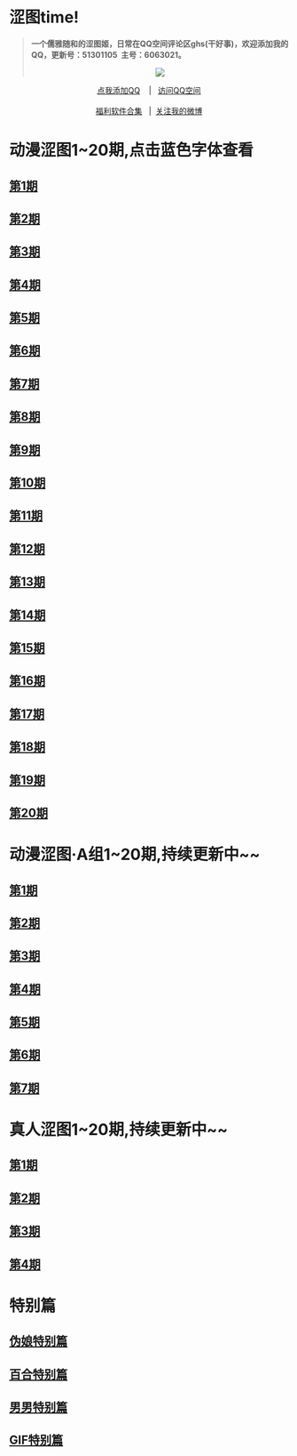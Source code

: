 <!DOCTYPE html PUBLIC "-//W3C//DTD XHTML 1.0 Transitional//EN" "http://www.w3.org/TR/xhtml1/DTD/xhtml1-transitional.dtd">
<html xmlns="http://www.w3.org/1999/xhtml">
<head>
<meta http-equiv="Content-Type" content="text/html; charset=utf-8" />

</head>
<h1>涩图time!</h1>


<blockquote>
<p><strong>一个儒雅随和的涩图姬，日常在QQ空间评论区ghs(干好事)，欢迎添加我的QQ，更新号：51301105&nbsp&nbsp主号：6063021。</strong></p>
<div align="center"<a href="https://sm.ms/image/PaZDhse3pEOTFX7" target="_blank"><img src="https://i.loli.net/2020/06/13/PaZDhse3pEOTFX7.gif" /></a></blockquote></div>
<div align="center"><p><a href="https://qm.qq.com/cgi-bin/qm/qr?k=VHVfncJChRrSp_NGJrlJNgYpoaZ9ukMV
" rel="nofollow">点我添加QQ</a>&nbsp&nbsp&nbsp | &nbsp&nbsp;<a href="https://mp.qzone.qq.com/u/51301105?uin=51301105&is_famous_space=1&brand_flag=0
" rel="nofollow">访问QQ空间</a><br/><br><a href="https://sharechain.qq.com/7dda352a308c9fe40d60cb3649111549
">福利软件合集</a> &nbsp&nbsp|&nbsp&nbsp;<a href="https://weibo.com/u/6101833251">关注我的微博</a></p></div>
<body>
<h1>动漫涩图1~20期,点击蓝色字体查看</h1>
<h2><a href="https://sharechain.qq.com/675076f5fb38467b19c16bbdbbab9ecf">第1期</a></h3>
<h2><a href="https://sharechain.qq.com/c9e8b4ab6a196b4810c13926e071ef8c">第2期</a></h3>
<h2><a href="https://sharechain.qq.com/c3ab1d9050900266f99209009a81d692">第3期</a></h3>
<h2><a href="https://sharechain.qq.com/bfcc78718121e1d4c0f2e52af85624a5">第4期</a></h3>
<h2><a href="https://sharechain.qq.com/42579d956bbbcd80db852bcba3c17534">第5期</a></h3>
<h2><a href="https://sharechain.qq.com/867938335f5223f96625daa2d115a821">第6期</a></h3>
<h2><a href="https://sharechain.qq.com/343b18fe9dac838c147dd787a4e08b99">第7期</a></h3>
<h2><a href="https://sharechain.qq.com/f09a067fdadc44930ba6d21d75776057">第8期</a></h3>
<h2><a href="https://sharechain.qq.com/c6c3b4eaba6062bda10421e90e101291">第9期</a></h3>
<h2><a href="https://sharechain.qq.com/56d26e4833f1e926eef0b39f8a2d7b9b">第10期</a></h3>
<h2><a href="https://sharechain.qq.com/824a36ef595df8bccb5827e99cd93ccb">第11期</a></h3>
<h2><a href="https://sharechain.qq.com/abdbe64fb0263adf2615afc50f642d66">第12期</a></h3>
<h2><a href="https://sharechain.qq.com/21cf768c38732a04eeab76e63606e2b7">第13期</a></h3>
<h2><a href="https://sharechain.qq.com/eeb2e6d1db591dd2c39bd513e239ab4f">第14期</a></h3>
<h2><a href="https://sharechain.qq.com/86af29db3d782a123c2012c97df6f407">第15期</a></h3>
<h2><a href="https://sharechain.qq.com/60c3f858f14b081b83674f564b7c4710">第16期</a></h3>
<h2><a href="https://sharechain.qq.com/cb8e6f87ea1bd2560d828d18847d03ec">第17期</a></h3>
<h2><a href="https://sharechain.qq.com/e8762649c9b045d9ee25cd3e3c0c507f">第18期</a></h3>
<h2><a href="https://sharechain.qq.com/6100ed5687b4566ff4dbd5737a175979">第19期</a></h3>
<h2><a href="https://sharechain.qq.com/4c1269a9845ffc32884ec6e8f2c3f386">第20期</a></h3>
<h1>动漫涩图·A组1~20期,持续更新中~~</h1>
<h2><a href="https://sharechain.qq.com/bf9f1ca1fdec0236228ec314790e9029">第1期</a></h3>
<h2><a href="https://sharechain.qq.com/5361f2f8b714e262dc50df6bea925be9">第2期</a></h3>
<h2><a href="https://sharechain.qq.com/db242a7498872d80d93425ddaa68c2f7">第3期</a></h3>
<h2><a href="https://sharechain.qq.com/09d42f45f04e82933e6f696d8ffba581">第4期</a></h3>
<h2><a href="https://sharechain.qq.com/590afef1579219b542bf57276cc5a53e">第5期</a></h3>
<h2><a href="https://sharechain.qq.com/a038e9e9b499621c27699c63e470fbd7">第6期</a></h3>
<h2><a href="https://sharechain.qq.com/f2b8060e5170474696b7f5c744173cba">第7期</a></h3>
<h1>真人涩图1~20期,持续更新中~~</h1>
<h2><a href="https://sharechain.qq.com/8912c1e04544e3997e9f0f5fc1388110">第1期</a></h3>
<h2><a href="https://sharechain.qq.com/0d747f6b33450aed12d11441df6686f0">第2期</a></h3>
<h2><a href="https://sharechain.qq.com/38e9d60fbd25163c5d34590ccad575c9">第3期</a></h3>
<h2><a href="https://sharechain.qq.com/95d250b61ebc00ae6b2587a20153ea40">第4期</a></h3>
<h1>特别篇</h1>
<h2><a href="https://sharechain.qq.com/8e59e606a7682c113747b3f0c114ebf0">伪娘特别篇</a></h3>
<h2><a href="https://sharechain.qq.com/ef52b41b88aa434dd3bfde7e4c2e6eda">百合特别篇</a></h3>
<h2><a href="https://sharechain.qq.com/46d07287befeeda1b3e200d9d256a84e">男男特别篇</a></h3>
<h2><a href="https://sharechain.qq.com/9866595d682d78a6e424929e4b132f33">GIF特别篇</a></h3>
</body>
</html>
